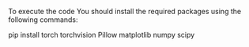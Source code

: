 To execute the code You should install the required packages using the following commands:

pip install torch torchvision Pillow matplotlib numpy scipy